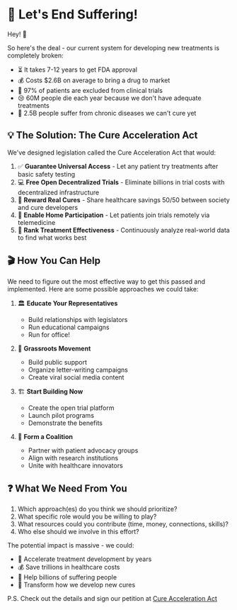 # 🚀 Let's End Suffering!

Hey! 👋

So here's the deal - our current system for developing new treatments is completely broken:

- ⏳ It takes 7-12 years to get FDA approval
- 💰 Costs $2.6B on average to bring a drug to market
- 🚫 97% of patients are excluded from clinical trials
- 😢 60M people die each year because we don't have adequate treatments
- 🤒 2.5B people suffer from chronic diseases we can't cure yet

## 💡 The Solution: The Cure Acceleration Act

We've designed legislation called the Cure Acceleration Act that would:

1. ✅ **Guarantee Universal Access** - Let any patient try treatments after basic safety testing
2. 💻 **Free Open Decentralized Trials** - Eliminate billions in trial costs with decentralized infrastructure
3. 🎯 **Reward Real Cures** - Share healthcare savings 50/50 between society and cure developers
4. 📱 **Enable Home Participation** - Let patients join trials remotely via telemedicine
5. 🤖 **Rank Treatment Effectiveness** - Continuously analyze real-world data to find what works best

## 🎬 How You Can Help

We need to figure out the most effective way to get this passed and implemented. Here are some possible approaches we
could take:

1. 🏛️ **Educate Your Representatives**
    - Build relationships with legislators
    - Run educational campaigns
    - Run for office!

2. 🌱 **Grassroots Movement**
    - Build public support
    - Organize letter-writing campaigns
    - Create viral social media content

3. 🏗️ **Start Building Now**
    - Create the open trial platform
    - Launch pilot programs
    - Demonstrate the benefits

4. 🤝 **Form a Coalition**
    - Partner with patient advocacy groups
    - Align with research institutions
    - Unite with healthcare innovators

## ❓ What We Need From You

1. Which approach(es) do you think we should prioritize?
2. What specific role would you be willing to play?
3. What resources could you contribute (time, money, connections, skills)?
4. Who else should we involve in this effort?

The potential impact is massive - we could:

- 🏃 Accelerate treatment development by years
- 💰 Save trillions in healthcare costs
- 💝 Help billions of suffering people
- 🧬 Transform how we develop new cures

P.S. Check out the details and sign our petition at [Cure Acceleration Act](https://wishonia.love/dfda/right-to-trial-act) 
